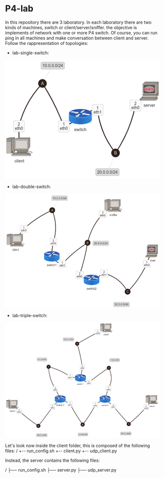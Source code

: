 # P4-lab
In this repository there are 3 laboratory. In each laboratory there are two kinds of machines, switch or client/server/sniffer. the objective is implements of network with one or more P4 switch. Of course, you can run ping in all machines and make conversation between client and server. Follow the rappresentation of topologies:
* lab-single-switch:

![lab-single-switch](https://github.com/giuseppevalentinobaldi/P4-lab/blob/master/res/lab-single-switch.png)

* lab-double-switch:

![lab-double-switch](https://github.com/giuseppevalentinobaldi/P4-lab/blob/master/res/lab-double-switch.png)

* lab-triple-switch:

![lab-triple-switch](https://github.com/giuseppevalentinobaldi/P4-lab/blob/master/res/lab-triple-switch.png)

Let's look now inside the client folder, this is composed of the following files:
/
+-- run_config.sh
+-- client.py
+-- udp_client.py

Instead, the server contains the following files:

/
├── run_config.sh
├── server.py
├── udp_server.py
